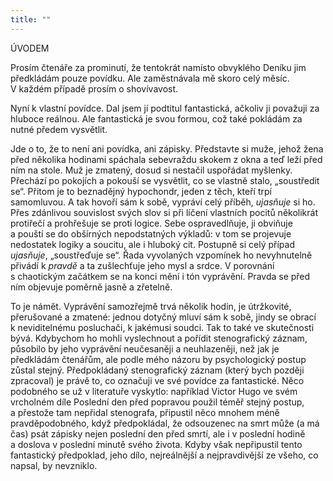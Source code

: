 ```yaml
---
title: ""
---
```


ÚVODEM

Prosím čtenáře za prominutí, že tentokrát namísto obvyklého Deníku jim předkládám pouze povídku.
Ale zaměstnávala mě skoro celý měsíc.
V každém případě prosím o shovívavost.

Nyní k vlastní povídce.
Dal jsem jí podtitul fantastická, ačkoliv ji považuji za hluboce reálnou.
Ale fantastická je svou formou, což také pokládám za nutné předem vysvětlit.

Jde o to, že to není ani povídka, ani zápisky.
Představte si muže, jehož žena před několika hodinami spáchala sebevraždu skokem z okna a teď leží před ním na stole.
Muž je zmatený, dosud si nestačil uspořádat myšlenky.
Přechází po pokojích a pokouší se vysvětlit, co se vlastně stalo, „soustředit se“.
Přitom je to beznadějný hypo­chondr, jeden z těch, kteří trpí samomluvou.
A tak hovoří sám k sobě, vypráví celý příběh, _ujasňuje_ si ho.
Přes zdánlivou souvislost svých slov si při líčení vlastních pocitů několikrát protiřečí a prohřešuje se proti logice.
Sebe ospravedlňuje, ji obviňuje a pouští se do obšírných nepodstatných výkladů: v tom se projevuje nedostatek logiky a soucitu, ale i hluboký cit.
Postupně si celý případ _ujasňuje_, „soustřeďuje se“.
Řada vyvolaných vzpomínek ho nevyhnutelně přivádí k _pravdě_ a ta zušlechťuje jeho mysl a srdce.
V porovnání s chaotickým začátkem se na konci mění i tón vyprávění.
Pravda se před ním objevuje poměrně jasně a zřetelně.

To je námět.
Vyprávění samozřejmě trvá několik hodin, je útržkovité, přerušované a zmatené: jednou dotyčný mluví sám k sobě, jindy se obrací k neviditelnému posluchači, k jakémusi soudci.
Tak to také ve skutečnosti bývá.
Kdybychom ho mohli vyslechnout a pořídit stenografický záznam, působilo by jeho vyprávění ne­učesaněji a neuhlazeněji, než jak je předkládám čtenářům, ale podle mého názoru by psychologický postup zůstal stejný.
Předpokládaný stenografický záznam (který bych později zpracoval) je právě to, co označuji ve své povídce za fantastické.
Něco podobného se už v literatuře vyskytlo: například Victor Hugo ve svém vrcholném díle Poslední den před popravou použil téměř stejný postup, a přestože tam nepřidal stenografa, připustil něco mnohem méně pravděpodobného, když předpokládal, že odsouzenec na smrt může (a má čas) psát zápisky nejen poslední den před smrtí, ale i v poslední hodině a doslova v poslední minutě svého života.
Kdyby však nepřipustil tento fantastický předpoklad, jeho dílo, nejreálnější a nejpravdivější ze všeho, co napsal, by nevzniklo.